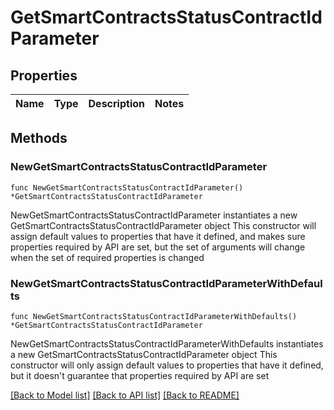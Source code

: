 # GetSmartContractsStatusContractIdParameter

## Properties

Name | Type | Description | Notes
------------ | ------------- | ------------- | -------------

## Methods

### NewGetSmartContractsStatusContractIdParameter

`func NewGetSmartContractsStatusContractIdParameter() *GetSmartContractsStatusContractIdParameter`

NewGetSmartContractsStatusContractIdParameter instantiates a new GetSmartContractsStatusContractIdParameter object
This constructor will assign default values to properties that have it defined,
and makes sure properties required by API are set, but the set of arguments
will change when the set of required properties is changed

### NewGetSmartContractsStatusContractIdParameterWithDefaults

`func NewGetSmartContractsStatusContractIdParameterWithDefaults() *GetSmartContractsStatusContractIdParameter`

NewGetSmartContractsStatusContractIdParameterWithDefaults instantiates a new GetSmartContractsStatusContractIdParameter object
This constructor will only assign default values to properties that have it defined,
but it doesn't guarantee that properties required by API are set


[[Back to Model list]](../README.md#documentation-for-models) [[Back to API list]](../README.md#documentation-for-api-endpoints) [[Back to README]](../README.md)


